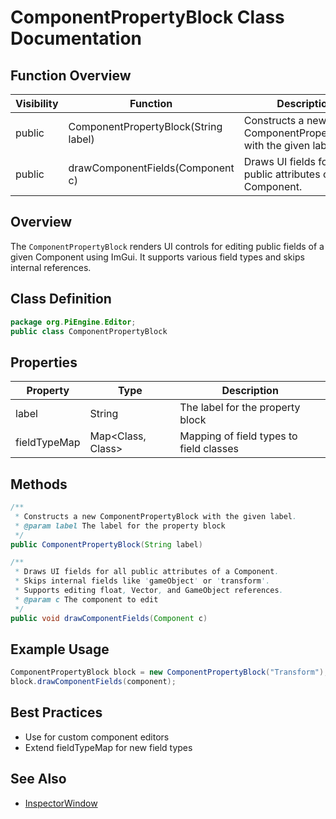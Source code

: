 # ComponentPropertyBlock Class Documentation

## Function Overview
| Visibility | Function | Description |
|------------|----------|-------------|
| public     | ComponentPropertyBlock(String label) | Constructs a new ComponentPropertyBlock with the given label. |
| public     | drawComponentFields(Component c) | Draws UI fields for all public attributes of a Component. |

## Overview
The `ComponentPropertyBlock` renders UI controls for editing public fields of a given Component using ImGui. It supports various field types and skips internal references.

## Class Definition
```java
package org.PiEngine.Editor;
public class ComponentPropertyBlock
```

## Properties
| Property | Type | Description |
|----------|------|-------------|
| label | String | The label for the property block |
| fieldTypeMap | Map<Class<?>, Class<?>> | Mapping of field types to field classes |

## Methods
```java
/**
 * Constructs a new ComponentPropertyBlock with the given label.
 * @param label The label for the property block
 */
public ComponentPropertyBlock(String label)

/**
 * Draws UI fields for all public attributes of a Component.
 * Skips internal fields like 'gameObject' or 'transform'.
 * Supports editing float, Vector, and GameObject references.
 * @param c The component to edit
 */
public void drawComponentFields(Component c)
```

## Example Usage
```java
ComponentPropertyBlock block = new ComponentPropertyBlock("Transform");
block.drawComponentFields(component);
```

## Best Practices
- Use for custom component editors
- Extend fieldTypeMap for new field types

## See Also
- [InspectorWindow](InspectorWindow.md)
